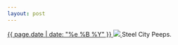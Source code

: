 ```yaml
---
layout: post
---
```


<p>
  <a href="/416">
    <time>{{ page.date | date: "%e %B %Y" }}</time>
    <img src="https://s3.amazonaws.com/life.aaronjgreenberg.com/416.jpg">
  </a>
  Steel City Peeps.
</p>
